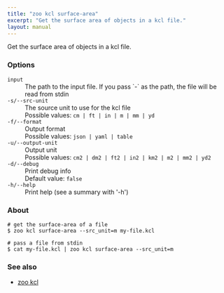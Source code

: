 ```yaml
---
title: "zoo kcl surface-area"
excerpt: "Get the surface area of objects in a kcl file."
layout: manual
---
```


Get the surface area of objects in a kcl file.

### Options

<dl class="flags">
   <dt><code>input</code></dt>
   <dd>The path to the input file. If you pass `-` as the path, the file will be read from stdin</dd>

   <dt><code>-s/--src-unit</code></dt>
   <dd>The source unit to use for the kcl file<br/>Possible values: <code>cm | ft | in | m | mm | yd</code></dd>

   <dt><code>-f/--format</code></dt>
   <dd>Output format<br/>Possible values: <code>json | yaml | table</code></dd>

   <dt><code>-u/--output-unit</code></dt>
   <dd>Output unit<br/>Possible values: <code>cm2 | dm2 | ft2 | in2 | km2 | m2 | mm2 | yd2</code></dd>

   <dt><code>-d/--debug</code></dt>
   <dd>Print debug info<br/>Default value: <code>false</code></dd>

   <dt><code>-h/--help</code></dt>
   <dd>Print help (see a summary with '-h')</dd>
</dl>


### About

```
# get the surface-area of a file
$ zoo kcl surface-area --src_unit=m my-file.kcl

# pass a file from stdin
$ cat my-file.kcl | zoo kcl surface-area --src_unit=m
```

### See also

* [zoo kcl](./zoo_kcl)